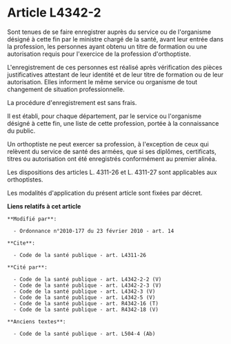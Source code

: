 # Article L4342-2

Sont tenues de se faire enregistrer auprès du service ou de l'organisme désigné à cette fin par le ministre chargé de la
santé, avant leur entrée dans la profession, les personnes ayant obtenu un titre de formation ou une autorisation requis pour
l'exercice de la profession d'orthoptiste. 

L'enregistrement de ces personnes est réalisé après vérification des pièces justificatives attestant de leur identité et de
leur titre de formation ou de leur autorisation. Elles informent le même service ou organisme de tout changement de situation
professionnelle. 

La procédure d'enregistrement est sans frais. 

Il est établi, pour chaque département, par le service ou l'organisme désigné à cette fin, une liste de cette profession,
portée à la connaissance du public. 

Un orthoptiste ne peut exercer sa profession, à l'exception de ceux qui relèvent du service de santé des armées, que si ses
diplômes, certificats, titres ou autorisation ont été enregistrés conformément au premier alinéa. 

Les dispositions des articles L. 4311-26 et L. 4311-27 sont applicables aux orthoptistes.

Les modalités d'application du présent article sont fixées par décret.

**Liens relatifs à cet article**

	**Modifié par**:

	  - Ordonnance n°2010-177 du 23 février 2010 - art. 14

	**Cite**:

	  - Code de la santé publique - art. L4311-26

	**Cité par**:

	  - Code de la santé publique - art. L4342-2-2 (V)
	  - Code de la santé publique - art. L4342-2-3 (V)
	  - Code de la santé publique - art. L4342-3 (V)
	  - Code de la santé publique - art. L4342-5 (V)
	  - Code de la santé publique - art. R4342-16 (T)
	  - Code de la santé publique - art. R4342-18 (V)

	**Anciens textes**:

	  - Code de la santé publique - art. L504-4 (Ab)
